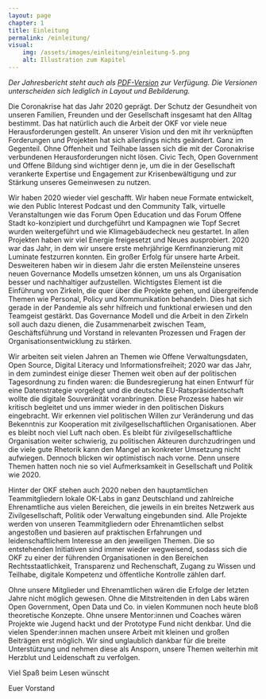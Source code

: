```yaml
---
layout: page
chapter: 1
title: Einleitung 
permalink: /einleitung/
visual:
    img: /assets/images/einleitung/einleitung-5.png
    alt: Illustration zum Kapitel
---
```


*Der Jahresbericht steht auch als <a href="/assets/documents/OKF_Jahresbericht_2020.pdf" class="download-table">PDF-Version</a> zur Verfügung. Die Versionen unterscheiden sich lediglich in Layout und Bebilderung.*

Die Coronakrise hat das Jahr 2020 geprägt. Der Schutz der Gesundheit von unseren Familien, Freunden und der Gesellschaft insgesamt hat den Alltag bestimmt. Das hat natürlich auch die Arbeit der OKF vor viele neue Herausforderungen gestellt. An unserer Vision und den mit ihr verknüpften Forderungen und Projekten hat sich allerdings nichts geändert. Ganz im Gegenteil. Ohne Offenheit und Teilhabe lassen sich die mit der Coronakrise verbundenen Herausforderungen nicht lösen. Civic Tech, Open Government und Offene Bildung sind wichtiger denn je, um die in der Gesellschaft verankerte Expertise und Engagement zur Krisenbewältigung und zur Stärkung unseres Gemeinwesen zu nutzen. 

Wir haben 2020 wieder viel geschafft. Wir haben neue Formate entwickelt, wie den Public Interest Podcast und den Community Talk, virtuelle Veranstaltungen wie das Forum Open Education und das Forum Offene Stadt ko-konzipiert und durchgeführt und Kampagnen wie Topf Secret wurden weitergeführt und wie Klimagebäudecheck neu gestartet. In allen Projekten haben wir viel Energie freigesetzt und Neues ausprobiert. 2020 war das Jahr, in dem wir unsere erste mehrjährige Kernfinanzierung mit Luminate festzurren konnten. Ein großer Erfolg für unsere harte Arbeit. Desweiteren haben wir in diesem Jahr die ersten Meilensteine unseres neuen Governance Modells umsetzen können, um uns als Organisation besser und nachhaltiger aufzustellen. Wichtigstes Element ist die Einführung von Zirkeln, die quer über die Projekte gehen, und übergreifende Themen wie Personal, Policy und Kommunikation behandeln. Dies hat sich gerade in der Pandemie als sehr hilfreich und funktional erwiesen und den Teamgeist gestärkt. Das Governance Modell und die Arbeit in den Zirkeln soll auch dazu dienen, die Zusammenarbeit zwischen Team, Geschäftsführung und Vorstand in relevanten Prozessen und Fragen der Organisationsentwicklung zu stärken. 

Wir arbeiten seit vielen Jahren an Themen wie Offene Verwaltungsdaten, Open Source, Digital Literacy und Informationsfreiheit; 2020 war das Jahr, in dem zumindest einige dieser Themen weit oben auf der politischen Tagesordnung zu finden waren: die Bundesregierung hat einen Entwurf für eine Datenstrategie vorgelegt und die deutsche EU-Ratspräsidentschaft wollte die digitale Souveränität voranbringen. Diese Prozesse haben wir kritisch begleitet und uns immer wieder in den politischen Diskurs eingebracht. Wir erkennen viel politischen Willen zur Veränderung und das Bekenntnis zur Kooperation mit zivilgesellschaftlichen Organisationen. Aber es bleibt noch viel Luft nach oben. Es bleibt für zivilgesellschaftliche Organisation weiter schwierig, zu politischen Akteuren durchzudringen und die viele gute Rhetorik kann den Mangel an konkreter Umsetzung nicht aufwiegen. Dennoch blicken wir optimistisch nach vorne. Denn unsere Themen hatten noch nie so viel Aufmerksamkeit in Gesellschaft und Politik wie 2020.  

Hinter der OKF stehen auch 2020 neben den hauptamtlichen Teammitgliedern lokale OK-Labs in ganz Deutschland und zahlreiche Ehrenamtliche aus vielen Bereichen, die jeweils in ein breites Netzwerk aus Zivilgesellschaft, Politik oder Verwaltung eingebunden sind. Alle Projekte werden von unseren Teammitgliedern oder Ehrenamtlichen selbst angestoßen und basieren auf praktischen Erfahrungen und leidenschaftlichem Interesse an den jeweiligen Themen. Die so entstehenden Initiativen sind immer wieder wegweisend, sodass sich die OKF zu einer der führenden Organisationen in den Bereichen Rechtsstaatlichkeit, Transparenz und Rechenschaft, Zugang zu Wissen und Teilhabe, digitale Kompetenz und öffentliche Kontrolle zählen darf.

Ohne unsere Mitglieder und Ehrenamtlichen wären die Erfolge der letzten Jahre nicht möglich gewesen. Ohne die Mitstreitenden in den Labs wären Open Government, Open Data und Co. in vielen Kommunen noch heute bloß theoretische Konzepte. Ohne unsere Mentor:innen und Coaches wären Projekte wie Jugend hackt und der Prototype Fund nicht denkbar. Und die vielen Spender:innen machen unsere Arbeit mit kleinen und großen Beiträgen erst möglich. Wir sind unglaublich dankbar für die breite Unterstützung und nehmen diese als Ansporn, unsere Themen weiterhin mit Herzblut und Leidenschaft zu verfolgen. 

Viel Spaß beim Lesen wünscht

Euer Vorstand
